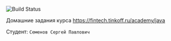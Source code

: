 ![Build Status](https://github.com/cepehao/tinkoff-java-backend/actions/workflows/build.yml/badge.svg)

Домашние задания курса https://fintech.tinkoff.ru/academy/java

Студент: `Семенов Сергей Павлович`
